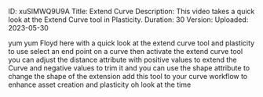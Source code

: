 ID: xuSIMWQ9U9A
Title: Extend Curve
Description: This video takes a quick look at the Extend Curve tool in Plasticity.
Duration: 30
Version: 
Uploaded: 2023-05-30

yum yum Floyd here with a quick look at
the extend curve tool and plasticity to
use select an end point on a curve then
activate the extend curve tool you can
adjust the distance attribute with
positive values to extend the Curve and
negative values to trim it
and you can use the shape attribute to
change the shape of the extension
add this tool to your curve workflow to
enhance asset creation and plasticity
oh look at the time
